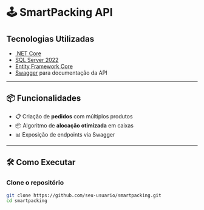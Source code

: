# 🕹️ SmartPacking API

##  Tecnologias Utilizadas

- [.NET Core](https://dotnet.microsoft.com/)
- [SQL Server 2022](https://www.microsoft.com/en-us/sql-server/)
- [Entity Framework Core](https://learn.microsoft.com/ef/core/)
- [Swagger](https://swagger.io/) para documentação da API

---

## 📦 Funcionalidades

- 📋 Criação de **pedidos** com múltiplos produtos
- 📦 Algoritmo de **alocação otimizada** em caixas
- 📊 Exposição de endpoints via Swagger

---

## 🛠️ Como Executar

###  Clone o repositório

```bash
git clone https://github.com/seu-usuario/smartpacking.git
cd smartpacking
